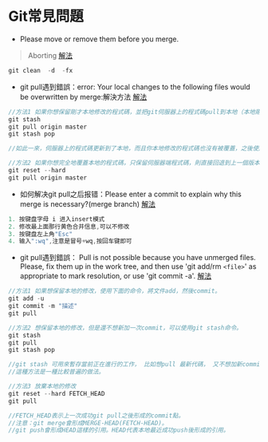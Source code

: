 # Git常見問題

- Please move or remove them before you merge.
> Aborting
[解法](https://www.itread01.com/content/1549924748.html)   

```javascript
git clean  -d  -fx
```

- git pull遇到錯誤：error: Your local changes to the following files would be overwritten by merge:解決方法
[解法](https://www.itread01.com/content/1545046022.html)

```javascript
//方法1 如果你想保留剛才本地修改的程式碼，並把git伺服器上的程式碼pull到本地（本地剛才修改的程式碼將會被暫時封存起來)
git stash
git pull origin master
git stash pop

//如此一來，伺服器上的程式碼更新到了本地，而且你本地修改的程式碼也沒有被覆蓋，之後使用add，commit，push 命令即可更新原生代碼到伺服器了。
```

```javascript
//方法2 如果你想完全地覆蓋本地的程式碼，只保留伺服器端程式碼，則直接回退到上一個版本，再進行pull：
git reset --hard
git pull origin master
```

- 如何解决git pull之后报错：Please enter a commit to explain why this merge is necessary?(merge branch)
[解法](https://blog.csdn.net/Wbiokr/article/details/75270610)

```javascript
1. 按键盘字母 i 进入insert模式
2. 修改最上面那行黄色合并信息,可以不修改
3. 按键盘左上角"Esc"
4. 输入":wq",注意是冒号+wq,按回车键即可
```

- git pull遇到錯誤： Pull is not possible because you have unmerged files. Please, fix them up in the work tree, and then use 'git add/rm `<file>`' as appropriate to mark resolution, or use 'git commit -a'.
[解法](https://www.itread01.com/content/1545046022.html)

```javascript
//方法1 如果想保留本地的修改，使用下面的命令，將文件add，然後commit。
git add -u 
git commit -m "描述" 
git pull
```

```javascript
//方法2 想保留本地的修改，但是還不想新加一次commit，可以使用git stash命令。
git stash 
git pull 
git stash pop

//git stash 可用來暫存當前正在進行的工作， 比如想pull 最新代碼， 又不想加新commit， 或者另外一種情況，為了fix 一個緊急的bug,  先stash, 使返回到自己上一個commit, 改完bug之後再stash pop, 繼續原來的工作。
//這種方法是一種比較普遍的做法。
```


```javascript
//方法3 放棄本地的修改
git reset --hard FETCH_HEAD 
git pull

//FETCH_HEAD表示上一次成功git pull之後形成的commit點。
//注意：git merge會形成MERGE-HEAD(FETCH-HEAD)。
//git push會形成HEAD這樣的引用。HEAD代表本地最近成功push後形成的引用。
```